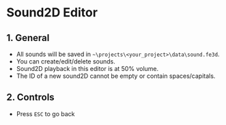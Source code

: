 # Sound2D Editor

## 1. General

- All sounds will be saved in `~\projects\<your_project>\data\sound.fe3d`.
- You can create/edit/delete sounds.
- Sound2D playback in this editor is at 50% volume.
- The ID of a new sound2D cannot be empty or contain spaces/capitals.

## 2. Controls

- Press `ESC` to go back
